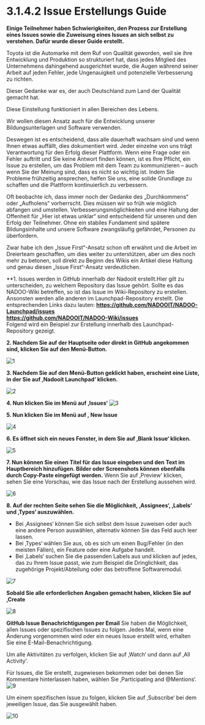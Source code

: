 # 3.1.4.2 Issue Erstellungs Guide

**Einige Teilnehmer haben Schwierigkeiten, den Prozess zur Erstellung eines Issues sowie die Zuweisung eines Issues an sich selbst zu verstehen. Dafür wurde dieser Guide erstellt.**

Toyota ist die Automarke mit dem Ruf von Qualität geworden, weil sie ihre Entwicklung und Produktion so strukturiert hat, dass jedes Mitglied des Unternehmens dahingehend ausgerichtet wurde, die Augen während seiner Arbeit auf jeden Fehler, jede Ungenauigkeit und potenzielle Verbesserung zu richten.

Dieser Gedanke war es, der auch Deutschland zum Land der Qualität gemacht hat.

Diese Einstellung funktioniert in allen Bereichen des Lebens.

Wir wollen diesen Ansatz auch für die Entwicklung unserer Bildungsunterlagen und Software verwenden.

Deswegen ist es entscheidend, dass alle dauerhaft wachsam sind und wenn Ihnen etwas auffällt, dies dokumentiert wird. Jeder einzelne von uns trägt Verantwortung für den Erfolg dieser Plattform. Wenn eine Frage oder ein Fehler auftritt und Sie keine Antwort finden können, ist es Ihre Pflicht, ein Issue zu erstellen, um das Problem mit dem Team zu kommunizieren – auch wenn Sie der Meinung sind, dass es nicht so wichtig ist. Indem Sie Probleme frühzeitig ansprechen, helfen Sie uns, eine solide Grundlage zu schaffen und die Plattform kontinuierlich zu verbessern.

Oft beobachte ich, dass immer noch der Gedanke des „Durchkommens“ oder „Aufholens“ vorherrscht. Dies müssen wir so früh wie möglich abfangen und umstellen. Verbesserungsmöglichkeiten und eine Haltung der Offenheit für „Hier ist etwas unklar“ sind entscheidend für unseren und den Erfolg der Teilnehmer. Ohne ein stabiles Fundament sind spätere Bildungsinhalte und unsere Software zwangsläufig gefährdet, Personen zu überfordern.

Zwar habe ich den „Issue First“-Ansatz schon oft erwähnt und die Arbeit im Dreierteam geschaffen, um dies weiter zu unterstützen, aber um dies noch mehr zu betonen, soll direkt zu Beginn des Wikis ein Artikel diese Haltung und genau diesen „Issue First“-Ansatz verdeutlichen.


**1. Issues werden in GitHub innerhalb der Nadooit erstellt.Hier gilt zu unterscheiden, zu welchem Repository das Issue gehört. Sollte es das NADOO-Wiki betreffen, so ist das Issue im Wiki-Repository zu erstellen. Ansonsten werden alle anderen im Launchpad-Repository erstellt. Die entsprechenden Links dazu lauten: **https://github.com/NADOOIT/NADOO-Launchpad/issues** <br> **https://github.com/NADOOIT/NADOO-Wiki/issues** <br>Folgend wird ein Beispiel zur Erstellung innerhalb des Launchpad-Repository gezeigt.

**2. Nachdem Sie auf der Hauptseite oder direkt in GitHub angekommen sind, klicken Sie auf den Menü-Button.**

![1](https://github.com/user-attachments/assets/37bfb0c4-05ed-4580-b2ef-65372a82fe40)

**3. Nachdem Sie auf den Menü-Button geklickt haben, erscheint eine Liste, in der Sie auf ‚Nadooit Launchpad‘ klicken.**

![2](https://github.com/user-attachments/assets/1b512653-d60b-4bb8-a7e3-c0d0d045e347)

**4. Nun klicken Sie im Menü auf ‚Issues‘**
![3](https://github.com/user-attachments/assets/7936136f-bb54-4708-82e6-154e006a4e4a)

**5. Nun klicken Sie im Menü auf , New Issue**

![4](https://github.com/user-attachments/assets/b642b692-56da-462d-a164-1a090da158b9)

**6. Es öffnet sich ein neues Fenster, in dem Sie auf ‚Blank Issue‘ klicken.**

![5](https://github.com/user-attachments/assets/06dfb394-401b-4452-9ce2-02f973ac2af1)

**7. Nun können Sie einen Titel für das Issue eingeben und den Text im Hauptbereich hinzufügen. Bilder oder Screenshots können ebenfalls durch Copy-Paste eingefügt werden.**
Wenn Sie auf ‚Preview‘ klicken, sehen Sie eine Vorschau, wie das Issue nach der Erstellung aussehen wird.

![6](https://github.com/user-attachments/assets/34b291c6-b747-4d95-8a88-323ec5d4a7d5)

**8. Auf der rechten Seite sehen Sie die Möglichkeit, ‚Assignees‘, ‚Labels‘ und ‚Types‘ auszuwählen.**

* Bei ‚Assignees‘ können Sie sich selbst dem Issue zuweisen oder auch eine andere Person auswählen, alternativ können Sie das Feld auch leer lassen.
* Bei ‚Types‘ wählen Sie aus, ob es sich um einen Bug/Fehler (in den meisten Fällen), ein Feature oder eine Aufgabe handelt.
* Bei ‚Labels‘ suchen Sie die passenden Labels aus und klicken auf jedes, das zu Ihrem Issue passt, wie zum Beispiel die Dringlichkeit, das zugehörige Projekt/Abteilung oder das betroffene Softwaremodul.

![7](https://github.com/user-attachments/assets/5b4d4863-4514-4562-9813-681cd7bc39e7)

**Sobald Sie alle erforderlichen Angaben gemacht haben, klicken Sie auf ‚Create**

![8](https://github.com/user-attachments/assets/4ac0c367-bd34-4510-9247-a6acb3ae837a)


**GitHub Issue Benachrichtigungen per Email**
Sie haben die Möglichkeit, allen Issues oder spezifischen Issues zu folgen. Jedes Mal, wenn eine Änderung vorgenommen wird oder ein neues Issue erstellt wird, erhalten Sie eine E-Mail-Benachrichtigung.

Um alle Aktivitäten zu verfolgen, klicken Sie auf ‚Watch‘ und dann auf ‚All Activity‘.

Für Issues, die Sie erstellt, zugewiesen bekommen oder bei denen Sie Kommentare hinterlassen haben, wählen Sie ‚Participating and @Mentions‘.
![9](https://github.com/user-attachments/assets/80b14ca5-c3a3-4d7d-8fc1-4e223fb1ef0c)

Um einem spezifischen Issue zu folgen, klicken Sie auf ‚Subscribe‘ bei dem jeweiligen Issue, das Sie ausgewählt haben.

![10](https://github.com/user-attachments/assets/a146ba4c-e608-4fa7-a98a-f2bfe06be19d)







